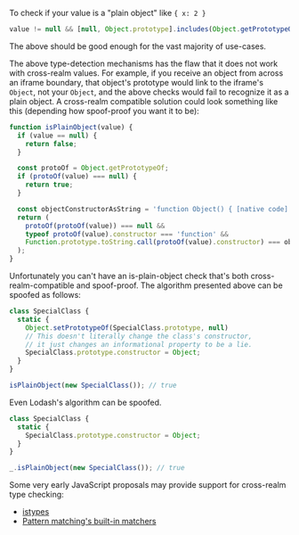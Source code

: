 To check if your value is a "plain object" like `{ x: 2 }`

```javascript
value != null && [null, Object.prototype].includes(Object.getPrototypeOf(value));
```

The above should be good enough for the vast majority of use-cases.

The above type-detection mechanisms has the flaw that it does not work with cross-realm values. For example, if you receive an object from across an iframe boundary, that object's prototype would link to the iframe's `Object`, not your `Object`, and the above checks would fail to recognize it as a plain object. A cross-realm compatible solution could look something like this (depending how spoof-proof you want it to be):

```javascript
function isPlainObject(value) {
  if (value == null) {
    return false;
  }

  const protoOf = Object.getPrototypeOf;
  if (protoOf(value) === null) {
    return true;
  }

  const objectConstructorAsString = 'function Object() { [native code] }';
  return (
    protoOf(protoOf(value)) === null &&
    typeof protoOf(value).constructor === 'function' &&
    Function.prototype.toString.call(protoOf(value).constructor) === objectConstructorAsString
  );
}
```

Unfortunately you can't have an is-plain-object check that's both cross-realm-compatible and spoof-proof. The algorithm presented above can be spoofed as follows:

```javascript
class SpecialClass {
  static {
    Object.setPrototypeOf(SpecialClass.prototype, null)
    // This doesn't literally change the class's constructor,
    // it just changes an informational property to be a lie.
    SpecialClass.prototype.constructor = Object;
  }
}

isPlainObject(new SpecialClass()); // true
```

Even Lodash's algorithm can be spoofed.

```javascript
class SpecialClass {
  static {
    SpecialClass.prototype.constructor = Object;
  }
}

_.isPlainObject(new SpecialClass()); // true
```

Some very early JavaScript proposals may provide support for cross-realm type checking:
* [istypes](https://github.com/jasnell/proposal-istypes)
* [Pattern matching's built-in matchers](https://github.com/tc39/proposal-pattern-matching#built-in-custom-matchers-1)
